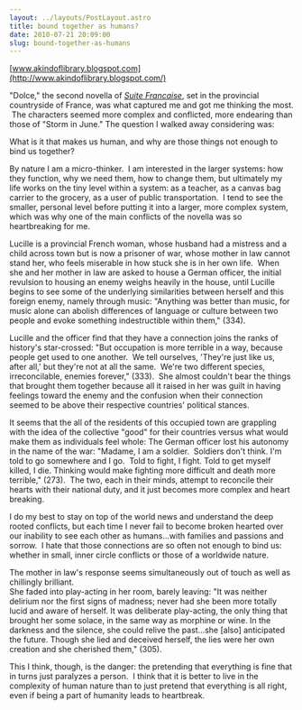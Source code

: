 ```yaml
---
layout: ../layouts/PostLayout.astro
title: bound together as humans?
date: 2010-07-21 20:09:00
slug: bound-together-as-humans
---
```


[www.akindoflibrary.blogspot.com](http://www.akindoflibrary.blogspot.com/)  
  
"Dolce," the second novella of _[Suite Francaise](http://akindoflibrary.blogspot.com/2010/07/suite-francaise-and-suffering.html)_, set in the provincial countryside of France, was what captured me and got me thinking the most.  The characters seemed more complex and conflicted, more endearing than those of "Storm in June." The question I walked away considering was:  
  
What is it that makes us human, and why are those things not enough to bind us together?  
  
By nature I am a micro-thinker.  I am interested in the larger systems: how they function, why we need them, how to change them, but ultimately my life works on the tiny level within a system: as a teacher, as a canvas bag carrier to the grocery, as a user of public transportation.  I tend to see the smaller, personal level before putting it into a larger, more complex system, which was why one of the main conflicts of the novella was so heartbreaking for me.  
  
Lucille is a provincial French woman, whose husband had a mistress and a child across town but is now a prisoner of war, whose mother in law cannot stand her, who feels miserable in how stuck she is in her own life.  When she and her mother in law are asked to house a German officer, the initial revulsion to housing an enemy weighs heavily in the house, until Lucille begins to see some of the underlying similarities between herself and this foreign enemy, namely through music: "Anything was better than music, for music alone can abolish differences of language or culture between two people and evoke something indestructible within them," (334).  
  
Lucille and the officer find that they have a connection joins the ranks of history's star-crossed: "But occupation is more terrible in a way, because people get used to one another.  We tell ourselves, 'They're just like us, after all,' but they're not at all the same.  We're two different species, irreconcilable, enemies forever," (333).  She almost couldn't bear the things that brought them together because all it raised in her was guilt in having feelings toward the enemy and the confusion when their connection seemed to be above their respective countries' political stances.  
  

It seems that the all of the residents of this occupied town are grappling with the idea of the collective "good" for their countries versus what would make them as individuals feel whole: The German officer lost his autonomy in the name of the war: "Madame, I am a soldier.  Soldiers don't think. I'm told to go somewhere and I go.  Told to fight, I fight. Told to get myself killed, I die. Thinking would make fighting more difficult and death more terrible," (273).  The two, each in their minds, attempt to reconcile their hearts with their national duty, and it just becomes more complex and heart breaking.  
  
I do my best to stay on top of the world news and understand the deep rooted conflicts, but each time I never fail to become broken hearted over our inability to see each other as humans...with families and passions and sorrow.  I hate that those connections are so often not enough to bind us: whether in small, inner circle conflicts or those of a worldwide nature. 

  
The mother in law's response seems simultaneously out of touch as well as chillingly brilliant.  
She faded into play-acting in her room, barely leaving: "It was neither delirium nor the first signs of madness; never had she been more totally lucid and aware of herself. It was deliberate play-acting, the only thing that brought her some solace, in the same way as morphine or wine. In the darkness and the silence, she could relive the past...she \[also\] anticipated the future. Though she lied and deceived herself, the lies were her own creation and she cherished them," (305).  
  
This I think, though, is the danger: the pretending that everything is fine that in turns just paralyzes a person.  I think that it is better to live in the complexity of human nature than to just pretend that everything is all right, even if being a part of humanity leads to heartbreak.